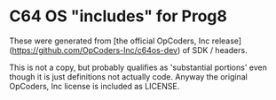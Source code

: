 # C64 OS "includes" for Prog8

These were generated from [the official OpCoders, Inc release]
(https://github.com/OpCoders-Inc/c64os-dev) of SDK / headers.

This is not a copy, but probably qualifies as 'substantial portions'
even though it is just definitions not actually code.  Anyway the original
OpCoders, Inc license is included as LICENSE.
